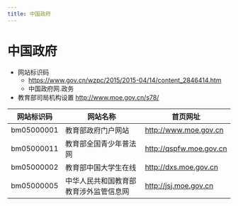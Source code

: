 ```yaml
---
title: 中国政府
---
```


# 中国政府

- 网站标识码
  - https://www.gov.cn/wzpc/2015/2015-04/14/content_2846414.htm
  - 中国政府网.政务
- 教育部司局机构设置 http://www.moe.gov.cn/s78/

| 网站标识码 | 网站名称                               | 首页网址                |
| ---------- | -------------------------------------- | ----------------------- |
| bm05000001 | 教育部政府门户网站                     | http://www.moe.gov.cn   |
| bm05000011 | 教育部全国青少年普法网                 | http://qspfw.moe.gov.cn |
| bm05000002 | 教育部中国大学生在线                   | http://dxs.moe.gov.cn   |
| bm05000005 | 中华人民共和国教育部教育涉外监管信息网 | http://jsj.moe.gov.cn   |
